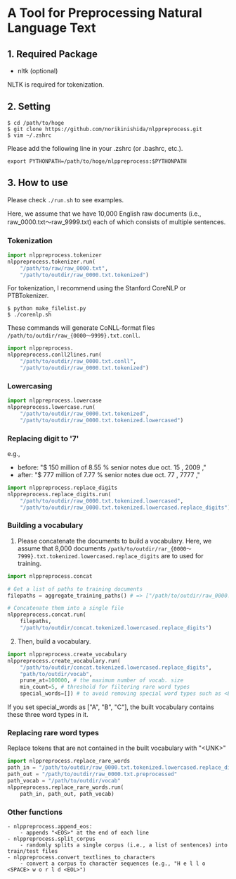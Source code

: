 # A Tool for Preprocessing Natural Language Text #

## 1. Required Package ##

- nltk (optional)

NLTK is required for tokenization. 

## 2. Setting ##

```
$ cd /path/to/hoge
$ git clone https://github.com/norikinishida/nlppreprocess.git
$ vim ~/.zshrc
```

Please add the following line in your .zshrc (or .bashrc, etc.).

```
export PYTHONPATH=/path/to/hoge/nlppreprocess:$PYTHONPATH
```

## 3. How to use ##

Please check ```./run.sh``` to see examples.

Here, we assume that we have 10,000 English raw documents (i.e., raw_0000.txt〜raw_9999.txt) each of which consists of multiple sentences.

### Tokenization ###

```python
import nlppreprocess.tokenizer
nlppreprocess.tokenizer.run(
    "/path/to/raw/raw_0000.txt",
    "/path/to/outdir/raw_0000.txt.tokenized")
```

For tokenization, I recommend using the Stanford CoreNLP or PTBTokenizer.

```
$ python make_filelist.py
$ ./corenlp.sh
```

These commands will generate CoNLL-format files ```/path/to/outdir/raw_{0000〜9999}.txt.conll```.

```python
import nlppreprocess.
nlppreprocess.conll2lines.run(
    "/path/to/outdir/raw_0000.txt.conll",
    "/path/to/outdir/raw_0000.txt.tokenized")
```

### Lowercasing ###

```python
import nlppreprocess.lowercase
nlppreprocess.lowercase.run(
    "/path/to/outdir/raw_0000.txt.tokenized",
    "/path/to/outdir/raw_0000.txt.tokenized.lowercased")
```

### Replacing digit to '7' ###

e.g., 
- before: "$ 150 million of 8.55 % senior notes due oct. 15 , 2009 ,"
- after:  "$ 777 million of 7.77 % senior notes due oct. 77 , 7777 ,"

```python
import nlppreprocess.replace_digits
nlppreprocess.replace_digits.run(
    "/path/to/outdir/raw_0000.txt.tokenized.lowercased",
    "/path/to/outdir/raw_0000.txt.tokenized.lowercased.replace_digits")
```

### Building a vocabulary ###

1. Please concatenate the documents to build a vocabulary. Here, we assume that 8,000 documents ```/path/to/outdir/rar_{0000〜7999}.txt.tokenized.lowercased.replace_digits``` are to used for training.

```python
import nlppreprocess.concat

# Get a list of paths to training documents
filepaths = aggregate_training_paths() # => ["/path/to/outdir/raw_0000.txt.tokenized.lowercased.replace_digits", .., "/path/to/outdir/raw_7999.txt.tokenized.lowercased.replace_digits"]

# Concatenate them into a single file
nlppreprocess.concat.run(
    filepaths,
    "/path/to/outdir/concat.tokenized.lowercased.replace_digits")
```

2. Then, build a vocabulary.

```python
import nlppreprocess.create_vocabulary
nlppreprocess.create_vocabulary.run(
    "/path/to/outdir/concat.tokenized.lowercased.replace_digits",
    "path/to/outdir/vocab",
    prune_at=100000, # the maximum number of vocab. size
    min_count=5, # threshold for filtering rare word types
    special_words=[]) # to avoid removing special word types such as <EOS>
```

If you set special_words as ["A", "B", "C"], the built vocabulary contains these three word types in it.

### Replacing rare word types ###

Replace tokens that are not contained in the built vocabulary with "\<UNK\>"

```python
import nlppreprocess.replace_rare_words
path_in = "/path/to/outdir/raw_0000.txt.tokenized.lowercased.replace_digits"
path_out = "/path/to/outdir/raw_0000.txt.preprocessed"
path_vocab = "/path/to/outdir/vocab"
nlppreprocess.replace_rare_words.run(
    path_in, path_out, path_vocab)
```

### Other functions ###
    - nlppreprocess.append_eos:
        - appends "<EOS>" at the end of each line
    - nlppreprocess.split_corpus
        - randomly splits a single corpus (i.e., a list of sentences) into train/test files
    - nlppreprocess.convert_textlines_to_characters
        - convert a corpus to character sequences (e.g., "H e l l o <SPACE> w o r l d <EOL>")

